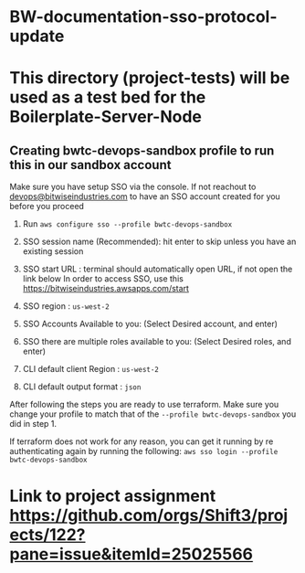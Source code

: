 # BW-documentation-sso-protocol-update

# This directory (project-tests) will be used as a test bed for the Boilerplate-Server-Node

## Creating bwtc-devops-sandbox profile to run this in our sandbox account

Make sure you have setup SSO via the console. If not reachout to devops@bitwiseindustries.com to have an SSO account created for you before you proceed

1. Run `aws configure sso --profile bwtc-devops-sandbox`
2. SSO session name (Recommended): hit enter to skip unless you have an existing session
3. SSO start URL : terminal should automatically open URL, if not open the link below
  In order to access SSO, use this https://bitwiseindustries.awsapps.com/start
  
4. SSO region : `us-west-2`
5. SSO Accounts Available to you: (Select Desired account, and enter)
6. SSO there are multiple roles available to you: (Select Desired roles, and enter)
7. CLI default client Region : `us-west-2`
8. CLI default output format : `json`

After following the steps you are ready to use terraform. Make sure you change your profile to match that of the `--profile bwtc-devops-sandbox` you did in step 1.

If terraform does not work for any reason, you can get it running by re authenticating again by running the following:
 `aws sso login --profile bwtc-devops-sandbox`


# Link to project assignment https://github.com/orgs/Shift3/projects/122?pane=issue&itemId=25025566

